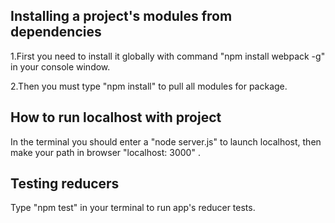 ## Installing a project's modules from dependencies

1.First you need to install it globally with command "npm install webpack -g" in your console window.

2.Then you must type "npm install" to pull all modules for package.

## How to run localhost with project

In the terminal you should enter a "node server.js" to launch localhost, then make your path in browser "localhost: 3000" .

## Testing reducers

Type "npm test" in your terminal to run app's reducer tests.